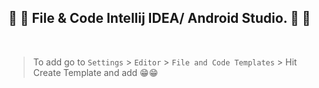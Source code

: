 ## 📜 📜 File & Code Intellij IDEA/ Android Studio. 📜 📜

<br>

> To add go to `Settings` > `Editor` > `File and Code Templates` > Hit Create Template and add 😁😁
